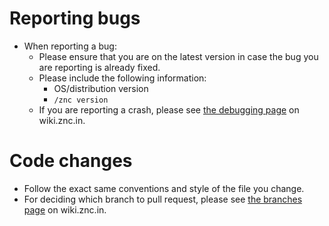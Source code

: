 Reporting bugs
==============

* When reporting a bug:
    * Please ensure that you are on the latest version in case the bug you
      are reporting is already fixed.
    * Please include the following information:
        * OS/distribution version
        * `/znc version`
    * If you are reporting a crash, please see [the debugging page] on
      wiki.znc.in.

[The debugging page]:http://wiki.znc.in/Debugging

Code changes
============

* Follow the exact same conventions and style of the file you change.
* For deciding which branch to pull request, please see [the branches page]
  on wiki.znc.in.

[The branches page]:http://wiki.znc.in/Branches
